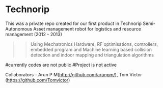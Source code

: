 Technorip
=========
This was a private repo created for our first product in Technorip 
Semi-Autonomous Asset management robot for logistics and resource management (2012 - 2013)
>> Using Mechatronics Hardware, RF optimisations, controllers, embedded program and Machine learning based collision detection and indoor mapping and triangulation algorithms 

#currently codes are not public
#Project is not active 


Collaborators - Arun P M(http://github.com/arunpm/), Tom Victor (https://github.com/Tomvictor)
